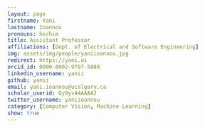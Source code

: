 ```yaml
---
layout: page
firstname: Yani
lastname: Ioannou
pronouns: he/him
title: Assistant Professor
affiliations: [Dept. of Electrical and Software Engineering]
img: assets/img/people/yaniioannou.jpg
redirect: https://yani.ai
orcid_id: 0000-0002-9797-5888
linkedin_username: yanii
github: yanii
email: yani.ioannou@ucalgary.ca
scholar_userid: Qy9yv44AAAAJ
twitter_username: yaniioannou
category: [Computer Vision, Machine Learning]
show: true
---
```

